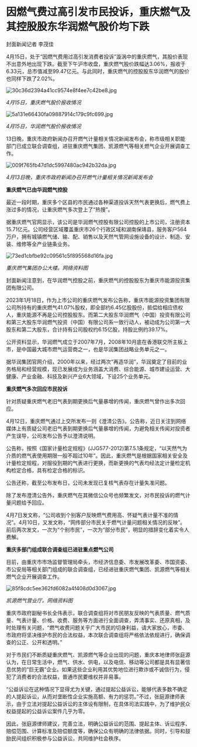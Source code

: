 # 因燃气费过高引发市民投诉，重庆燃气及其控股股东华润燃气股价均下跌

封面新闻记者 李茂佳

4月15日，处于“因燃气费用过高引发消费者投诉”漩涡中的重庆燃气，其股价表现不出意外地出现下跌。截至下午沪市收盘，重庆燃气股价跌幅达3.06%，报收于6.33元，总市值减至99.47亿元。与此同时，重庆燃气的控股股东华润燃气的股价也同样下跌了2.02%。

![30c36d2394a41cc9574e8f4ee7c42be8.jpg](https://raw.githubusercontent.com/qqhsx/qqnews_image/main/2024/04/15/因燃气费过高引发市民投诉，重庆燃气及其控股股东华润燃气股价均下跌/30c36d2394a41cc9574e8f4ee7c42be8.jpg)

_4月15日，重庆燃气股价报收情况_

![5a131e66430fa09887914c179c9fc699.jpg](https://raw.githubusercontent.com/qqhsx/qqnews_image/main/2024/04/15/因燃气费过高引发市民投诉，重庆燃气及其控股股东华润燃气股价均下跌/5a131e66430fa09887914c179c9fc699.jpg)

_4月15日，华润燃气股价报收情况_

13日晚，重庆市政府新闻办召开燃气计量相关情况新闻发布会，称市级相关职能部门已成立联合调查组，进驻重庆燃气集团、凯源燃气等相关燃气企业开展调查工作。

![009f765fb47d1dc5997480ac942b32da.jpg](https://raw.githubusercontent.com/qqhsx/qqnews_image/main/2024/04/15/因燃气费过高引发市民投诉，重庆燃气及其控股股东华润燃气股价均下跌/009f765fb47d1dc5997480ac942b32da.jpg)

_4月13日晚，重庆市政府新闻办召开燃气计量相关情况新闻发布会_

**重庆燃气已由华润燃气控股**

最近一段时期，重庆多个区县的市民通过各种渠道投诉天然气表更换后，燃气费上涨过多的情况，让重庆燃气多次登上了“热搜”。

据重庆燃气官网显示，该公司是华润燃气控股有限公司控股的上市公司，注册资本15.71亿元。公司经营区域覆盖重庆市26个行政区域和湖南保靖县，服务客户564万户，拥有城镇燃气储、输、配、销售以及天然气管网设施设备的设计、制造、安装、维修等全产业链条业务。

![73ed1cbfbe92c09561c5f895568d16fa.jpg](https://raw.githubusercontent.com/qqhsx/qqnews_image/main/2024/04/15/因燃气费过高引发市民投诉，重庆燃气及其控股股东华润燃气股价均下跌/73ed1cbfbe92c09561c5f895568d16fa.jpg)

_重庆燃气集团办公大楼。网络资料图_

封面新闻注意到，在华润燃气控股之前，重庆燃气的控股股东为重庆市能源投资集团有限公司。

2023年1月18日，作为上市公司的重庆燃气发布公告称，重庆市能源投资集团有限公司所持有的重庆燃气41.07%股权，即全部约6.45亿股股份，抵偿给相应债权人，重庆能源不再是公司控股股东。而第二大股东华润燃气（中国）投资有限公司和第三大股东华润燃气投资（中国）有限公司系一致行动人，被动成为公司第一大股东和第二大股东，合计持有公司股权约6.15亿股，持股比例约39.17%。

公开资料显示，华润燃气成立于2007年7月，2008年10月底在香港联交所主板上市，是中国最大城市燃气运营商之一，也是华润集团战略业务单元之一。

据华润集团官网介绍，2000年以来，经过两次“再造华润”，华润奠定了目前的业务格局和经营规模，现已发展成为业务涵盖大消费、综合能源、城市建设运营、大健康、产业金融、科技及新兴产业6大领域，下设25个业务单元。

**重庆燃气多次回应市民投诉**

针对质疑重庆燃气老旧气表到期更换后气量暴增的传闻，重庆燃气曾作出多次回应。

4月12日，重庆燃气通过上交所发布一则《澄清公告》。公告称，近日关注到网络媒体上有质疑公司老旧气表到期更换后气量暴增的传闻，为避免相关传闻对投资者产生误导，公司发布公告予以澄清说明。

公告称，按照《国家计量检定规程》(JJG577-2012)第7.5.1条规定，“以天然气为介质的燃气表使用期限一般不超过10年”。因此，重庆燃气是根据国家相关安全及计量检定规程，对服役到期的气表进行更换，而新更换的气表均经法定计量检定机构检定合格，具有检定合格的标识。

公告还称，截至公布发布日，公司未发现已复核气表存在计量失准问题。

除了发布澄清公告外，重庆燃气在其微信公众号也频繁发文，对市民投诉的燃气计量问题给予回应。

4月7日发文称，“公司收到个别客户反映燃气费用高、怀疑气表计量不准的情况”。4月10日，又发文称，“网传部分市民关于燃气计量问题相关情况的反映”。前后两次发文，一次为“个别市民”，一次为“部分市民”，明显的措辞变化着实令人费解。

**重庆多部门组成联合调查组已进驻重点燃气公司**

目前，由重庆市市场监督管理局牵头，市经济信息委、市发展改革委、市国资委、市公安局等相关部门组成的联合调查组，已经进驻重庆燃气集团、凯源燃气等相关燃气企业开展调查工作。

![85f8cdc5ee362fd6082a4f408d0d3067.jpg](https://raw.githubusercontent.com/qqhsx/qqnews_image/main/2024/04/15/因燃气费过高引发市民投诉，重庆燃气及其控股股东华润燃气股价均下跌/85f8cdc5ee362fd6082a4f408d0d3067.jpg)

_凯源燃气营业厅。网络资料图_

重庆市政府副秘书长全伟表示，联合调查组将对市民朋友反映的气表质量、燃气质量、气表计量、价格、收费、服务等方面进行全面调查，弄清事实、还原真相，及时处理有关问题，“燃气收费问题关乎广大市民的切身利益，请大家放心，市委、市政府将坚决维护市民的合法权益，本次联合调查组将严格依法依规进行，确保调查的公正、公开和透明。”

对于市民们不断质疑重庆燃气、凯源燃气等企业出现的问题，重庆本地律师张庭源认为，在日常生活中，燃气、供水、供电，以及电信、移动等公司都是具有显著信息优势的“巨无霸”企业。如果这些企业利用其优势地位进行欺诈或不诚信行为，侵犯了消费者的合法权益，普通市民要维权并非易事。

“公益诉讼在这种情况下显得尤为关键，通过提起公益诉讼，能够代表多数不确定的人提起诉讼，从而对垄断性企业实施高额、有力的惩罚。”不过，张庭源律师表示，由于立法对提起公益诉讼的主体设有限制，在具体司法实践中，为了维护民众权益提起的公益诉讼案件几乎为零。

因此，张庭源律师建议，完善立法，明确公益诉讼的范围、提起主体、诉讼程序、赔偿范围、计算标准及赔偿额度等，确保公众有明确的法律依据。同时，引导和鼓励民间组织积极参与公益诉讼，共同维护社会秩序。

